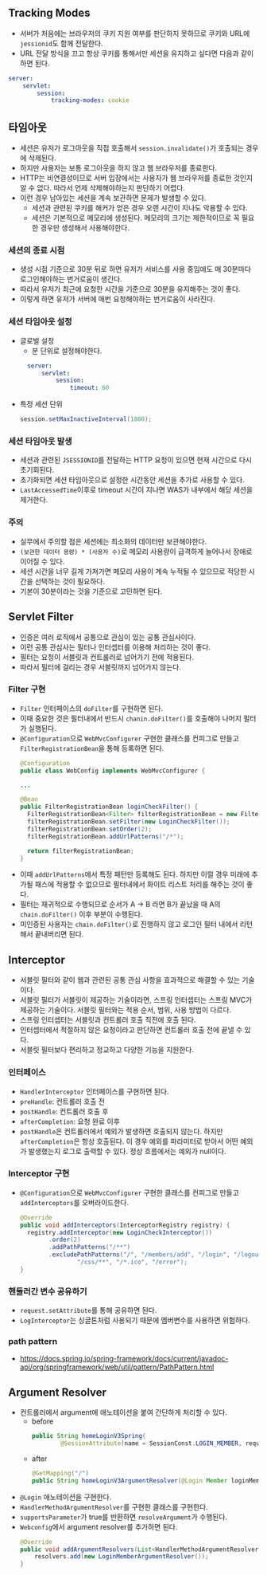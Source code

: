 ## Tracking Modes
- 서버가 처음에는 브라우저의 쿠키 지원 여부를 판단하지 못하므로 쿠키와 URL에 `jessionid`도 함께 전달한다.
- URL 전달 방식을 끄고 항상 쿠키를 통해서만 세션을 유지하고 싶다면 다음과 같이 하면 된다.
```yaml
server:
    servlet:
        session:
            tracking-modes: cookie
```

## 타임아웃
- 세션은 유저가 로그아웃을 직접 호출해서 `session.invalidate()`가 호출되는 경우에 삭제된다.
- 하지만 사용자는 보통 로그아웃을 하지 않고 웹 브라우저를 종료한다.
- HTTP는 비연결성이므로 서버 입장에서는 사용자가 웹 브라우저를 종료한 것인지 알 수 없다. 따라서  언제 삭제해야하는지 판단하기 어렵다.
- 이런 경우 남아있는 세션을 계속 보관하면 문제가 발생할 수 있다.
  - 세션과 관련된 쿠키를 해커가 얻은 경우 오랜 시간이 지나도 악용할 수 있다.
  - 세션은 기본적으로 메모리에 생성된다. 메모리의 크기는 제한적이므로 꼭 필요한 경우만 생성해서 사용해야한다.
### 세션의 종료 시점
- 생성 시점 기준으로 30분 뒤로 하면 유저가 서비스를 사용 중임에도 매 30분마다 로그인해야하는 번거로움이 생긴다.
- 따라서 유저가 최근에 요청한 시간을 기준으로 30분을 유지해주는 것이 좋다.
- 이렇게 하면 유저가 서버에 매번 요청해야하는 번거로움이 사라진다.

### 세션 타임아웃 설정
- 글로벌 설정
  - 분 단위로 설정해야한다.
  ```yaml
    server:
        servlet:
            session:
                timeout: 60
  ```
- 특정 세션 단위
  ```java
  session.setMaxInactiveInterval(1800);
  ```

### 세션 타임아웃 발생
- 세션과 관련된 `JSESSIONID`를 전달하는 HTTP 요청이 있으면 현재 시간으로 다시 초기회된다.
- 초기화되면 세션 타임아웃으로 설정한 시간동안 세션을 추가로 사용할 수 있다.
- `LastAccessedTime`이후로 timeout 시간이 지나면 WAS가 내부에서 해당 세션을 제거한다.

### 주의
- 실무에서 주의할 점은 세션에는 최소화의 데이터만 보관해야한다.
- `(보관한 데이터 용량) * (사용자 수)`로 메모리 사용량이 급격하게 늘어나서 장애로 이어질 수 있다.
- 세션 시간을 너무 길게 가져가면 메모리 사용이 계속 누적될 수 있으므로 적당한 시간을 선택하는 것이 필요하다.
- 기본이 30분이라는 것을 기준으로 고민하면 된다.

## Servlet Filter
- 인증은 여러 로직에서 공통으로 관심이 있는 공통 관심사이다.
- 이런 공통 관심사는 필터나 인터셉터를 이용해 처리하는 것이 좋다.
- 필터는 요청이 서블릿과 컨트롤러로 넘어가기 전에 적용된다.
- 따라서 필터에 걸리는 경우 서블릿까지 넘어가지 않는다.

### Filter 구현
- `Filter` 인터페이스의 `doFilter`를 구현하면 된다.
- 이때 중요한 것은 필터내에서 반드시 `chanin.doFilter()`를 호출해야 나머지 필터가 실행된다.
- `@Configuration`으로 `WebMvcConfigurer` 구현한 클래스를 컨피그로 만들고 `FilterRegistrationBean`을 통해 등록하면 된다.
  ```java
  @Configuration
  public class WebConfig implements WebMvcConfigurer {
  
  ...

  @Bean
  public FilterRegistrationBean loginCheckFilter() {
    FilterRegistrationBean<Filter> filterRegistrationBean = new FilterRegistrationBean<>();
    filterRegistrationBean.setFilter(new LoginCheckFilter());
    filterRegistrationBean.setOrder(2);
    filterRegistrationBean.addUrlPatterns("/*");

    return filterRegistrationBean;
  }
  
  ```
- 이때 `addUrlPatterns`에서 특정 패턴만 등록해도 된다. 하지만 이럴 경우 미래에 추가될 패스에 적용할 수 없으므로 필터내에서 화이트 리스트 처리를 해주는 것이 좋다.
- 필터는 재귀적으로 수행되므로 순서가 A -> B 라면 B가 끝났을 때 A의 `chain.doFilter()` 이후 부분이 수행된다.
- 미인증된 사용자는 `chain.doFilter()`로 진행하지 않고 로그인 필터 내에서 리턴해서 끝내버리면 된다.

## Interceptor
- 서블릿 필터와 같이 웹과 관련된 공통 관심 사항을 효과적으로 해결할 수 있는 기술이다.
- 서블릿 필터가 서블릿이 제공하는 기술이라면, 스프링 인터셉터는 스프링 MVC가 제공하는 기술이다. 서블릿 필터와는 적용 순서, 범위, 사용 방법이 다르다.
- 스프링 인터셉터는 서블릿과 컨트롤러 호출 직전에 호출 된다.
- 인터셉터에서 적절하지 않은 요청이라고 판단하면 컨트롤러 호출 전에 끝낼 수 있다.
- 서블릿 필터보다 편리하고 정교하고 다양한 기능을 지원한다.

### 인터페이스
- `HandlerInterceptor` 인터페이스를 구현하면 된다.
- `preHandle`: 컨트롤러 호출 전
- `postHandle`: 컨트롤러 호출 후
- `afterCompletion`: 요청 완료 이후
- `postHandle`은 컨트롤러에서 예외가 발생하면 호출되지 않는다. 하지만 `afterCompletion`은 항상 호출된다. 이 경우 예외를 파라미터로 받아서 어떤 예외가 발생했는지 로그로 출력할 수 있다. 정상 흐름에서는 예외가 null이다.

### Interceptor 구현
- `@Configuration`으로 `WebMvcConfigurer` 구현한 클래스를 컨피그로 만들고 `addInterceptors`를 오버라이드한다.
  ```java
  @Override
  public void addInterceptors(InterceptorRegistry registry) {
    registry.addInterceptor(new LoginCheckInterceptor())
          .order(2)
          .addPathPatterns("/**")
          .excludePathPatterns("/", "/members/add", "/login", "/logout",
                  "/css/**", "/*.ico", "/error");
  }
  ```

### 핸들러간 변수 공유하기
- `request.setAttribute`를 통해 공유하면 된다.
- `LogInterceptor`는 싱글톤처럼 사용되기 때문에 멤버변수를 사용하면 위험하다.

### path pattern
- https://docs.spring.io/spring-framework/docs/current/javadoc-api/org/springframework/web/util/pattern/PathPattern.html

## Argument Resolver
- 컨트롤러에서 argument에 애노테이션을 붙여 간단하게 처리할 수 있다.
  - before
    ```java
    public String homeLoginV3Spring(
            @SessionAttribute(name = SessionConst.LOGIN_MEMBER, required = false) Member loginMember, Model model) {
    ```
  - after
    ```java
    @GetMapping("/")
    public String homeLoginV3ArgumentResolver(@Login Member loginMember, Model model) {
    ```
- `@Login` 애노테이션을 구현한다.
- `HandlerMethodArgumentResolver`를 구현한 클래스를 구현한다.
- `supportsParameter`가 true를 반환하면 `resolveArgument`가 수행된다.
- `Webconfig`에서 argument resolver를 추가하면 된다.
  ```java
  @Override
  public void addArgumentResolvers(List<HandlerMethodArgumentResolver> resolvers) {
      resolvers.add(new LoginMemberArgumentResolver());
  }
  ```
